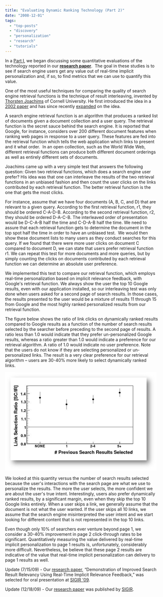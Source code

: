```yaml
---
title: "Evaluating Dynamic Ranking Technology (Part 2)"
date: "2008-12-01"
tags: 
  - "top-posts"
  - "discovery"
  - "personalization"
  - "research"
  - "tutorials"
---
```


In a [Part I](/rank-dynamics/evaluating-surf-canyons-technology-part-1/), we began discussing some quantitative evaluations of the technology reported in our **[research paper](/assets/papers/SurfCanyonDemonstrationResearchPaper.pdf)**.  The goal in these studies is to see if search engine users get any value out of real-time implicit personalization and, if so, to find metrics that we can use to quantify this value.

One of the most useful techniques for comparing the quality of search engine retrieval functions is the technique of result interleaving, invented by [Thorsten Joachims](http://www.cs.cornell.edu/People/tj/) of Cornell University. He first introduced the idea in a [2002 paper](http://www.cs.cornell.edu/People/tj/publications/joachims_02b.pdf) and has since recently [expanded](http://www.cs.cornell.edu/People/tj/publications/radlinski_etal_08b.pdf) on the idea.

A search engine retrieval function is an algorithm that produces a ranked list of documents given a document collection and a user query. The retrieval function is the secret sauce behind the search engine. It is reported that Google, for instance, considers over 200 different document features when ranking web pages in response to a user query. These features are fed into the retrieval function which tells the web application which links to present and it what order.  In an open collection, such as the World Wide Web, different retrieval functions can produce both different document orderings as well as entirely different sets of documents.

Joachims came up with a very simple test that answers the following question: Given two retrieval functions, which does a search engine user prefer? His idea was that one can interleave the results of the two retrieval functions in an unbiased fashion and then count the user clicks on the links contributed by each retrieval function. The better retrieval function is the one that gets the most clicks.

For instance, assume that we have four documents (A, B, C, and D) that are relevant to a given query. According to the first retrieval function, r1, they should be ordered C-A-D-B. According to the second retrieval function, r2, they should be ordered D-A-C-B. The interleaved order of presentation would be D-C-A-B half the time and C-D-A-B half the time. We need to assure that each retrieval function gets to determine the document in the top spot half the time in order to have an unbiased test.  We would then show these document lists to many users as they conduct searches for this query. If we found that there were more user clicks on document C compared to document D, we can state that users prefer retrieval function r1. We can repeat this test for more documents and more queries, but by simply counting the clicks on documents contributed by each retrieval function we can determine an absolute user preference.

We implemented this test to compare our retrieval function, which employs real-time personalization based on implicit relevance feedback, with Google's retrieval function. We always show the user the top 10 Google results, even with our application installed, so our interleaving test was only done when users asked for a second page of search results. In those cases, the results presented to the user would be a mixture of results 11 through 15 from Google and the most highly ranked personalized results from our retrieval function.

The figure below shows the ratio of link clicks on dynamically ranked results compared to Google results as a function of the number of search results selected by the searcher before preceding to the second page of results. A ratio less than 1.0 would indicate that they prefer un-personalized Google results, whereas a ratio greater than 1.0 would indicate a preference for our retrieval algorithm. A ratio of 1.0 would indicate no user preference. Note that the users do not know if they are selecting personalized or un-personalized links. The result is a very clear preference for our retrieval algorithm – users are 30-40% more likely to select dynamically ranked links.

![Research Paper Fig 6](/assets/images/rank-dynamics/research-paper-fig-6.jpg)

We looked at this quantity versus the number of search results selected because the user's interactions with the search page are what we use to personalize the results. The more the user selects, the more confident we are about the user's true intent. Interestingly, users also prefer dynamically ranked results, by a significant margin, even when they skip the top 10 Google links entirely. When a user skips a link, we generally assume that the document is not what the user wanted. If the user skips all 10 links, we assume that the search engine misinterpreted the user intent and we start looking for different content that is not represented in the top 10 links.

Even though only 10% of searchers ever venture beyond page 1, we consider a 30-40% improvement in page 2 click-through rates to be significant. Quantitatively measuring the value delivered by real-time implicit personalization to page 1 results is, unfortunately, considerably more difficult. Nevertheless, be believe that these page 2 results are indicative of the value that real-time implicit personalization can delivery to page 1 results as well.

Update (7/15/09) - Our [research paper](/assets/papers/SurfCanyonDemonstrationResearchPaper.pdf), “Demonstration of Improved Search Result Relevancy Using Real-Time Implicit Relevance Feedback,” was selected for oral presentation at [SIGIR '09](/rank-dynamics/selected-for-oral-presentation-at-sigir-09/).

Update (12/18/09) - Our [research paper](/assets/papers/SurfCanyonDemonstrationResearchPaper.pdf) was published by [SIGIR](/rank-dynamics/selected-for-oral-presentation-at-sigir-09/).

